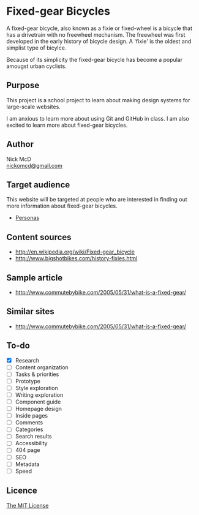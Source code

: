 # Fixed-gear Bicycles
A fixed-gear bicycle, also known as a fixie or fixed-wheel is a bicycle that has a drivetrain with no freewheel mechanism. The freewheel was first developed in the early history of bicycle design. A 'fixie' is the oldest and simplist type of bicylce.   

Because of its simplicity the fixed-gear bicycle has become a popular amougst urban cyclists.

## Purpose
This project is a school project to learn about making design systems for large-scale websites.

I am anxious to learn more about using Git and GitHub in class. I am also excited to learn more about fixed-gear bicycles. 

## Author
 Nick McD 	
[nickomcd@gmail.com](mailto:nickomcd@gmail.com)

## Target audience
This website will be targeted at people who are interested in finding out more information about fixed-gear bicycles. 

- [Personas](Personas.md)

## Content sources
- <http://en.wikipedia.org/wiki/Fixed-gear_bicycle>
- <http://www.bigshotbikes.com/history-fixies.html>

## Sample article
- <http://www.commutebybike.com/2005/05/31/what-is-a-fixed-gear/>

## Similar sites
- <http://www.commutebybike.com/2005/05/31/what-is-a-fixed-gear/>

## To-do

- [x] Research
- [ ] Content organization
- [ ] Tasks & priorities
- [ ] Prototype
- [ ] Style exploration
- [ ] Writing exploration
- [ ] Component guide
- [ ] Homepage design
- [ ] Inside pages
- [ ] Comments
- [ ] Categories
- [ ] Search results
- [ ] Accessibility
- [ ] 404 page
- [ ] SEO
- [ ] Metadata
- [ ] Speed

## Licence

[The MIT License](LICENSE)